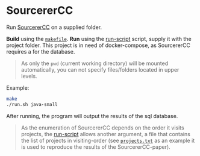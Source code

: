 # SourcererCC

Run [SourcererCC](https://github.com/Mondego/SourcererCC) on a supplied folder.

**Build** using the [`makefile`](makefile).
**Run** using the [run-script](run.sh) script, supply it with the project folder. This project is in need of docker-compose, as SourcererCC requires a for the database.

> As only the `pwd` (current working directory) will be mounted automatically, you can not specify files/folders located in upper levels.

Example:

```bash
make
./run.sh java-small
```

After running, the program will output the results of the sql database.

> As the enumeration of SourcererCC depends on the order it visits projects,
> the [run-script](run.sh) allows another argument, a file that contains the list of projects in visiting-order (see [`projects.txt`](test_source/projects.txt) as an example it is used to reproduce the results of the SourcererCC-paper).
>